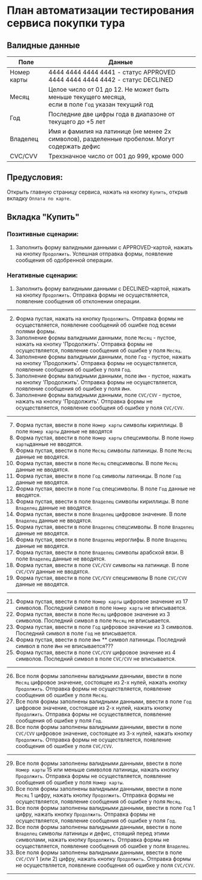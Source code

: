 
# План автоматизации тестирования сервиса покупки тура
## Валидные данные
| Поле         | Данные                                                                                                   |
|--------------|----------------------------------------------------------------------------------------------------------|
| Номер карты  | 4444 4444 4444 4441 - статус APPROVED<br/> 4444 4444 4444 4442 - статус DECLINED                         |
| Месяц        | Целое число от 01 до 12. Не может быть меньше текущего месяца,<br/> если в поле `Год` указан текущий год |
| Год          | Последние две цифры года в диапазоне от текущего до +5 лет                                               |
| Владелец     | Имя и фамилия на латинице (не менее 2х символов), разделенные пробелом. Могут содержать дефис            |
| CVC/CVV      | Трехзначное число от 001 до 999, кроме 000                                                               |

## Предусловия:
Открыть главную страницу сервиса, нажать на кнопку `Купить`, открыв вкладку `Оплата по карте`.
## Вкладка "Купить"

### Позитивные сценарии:
1. Заполнить форму валидными данными с APPROVED-картой, нажать на кнопку `Продолжить`. Успешная отправка формы, появление сообщения об одобренной операции.

### Негативные сценарии:
1. Заполнить форму валидными данными с DECLINED-картой, нажать на кнопку `Продолжить`. Отправка формы не осуществляется, появление сообщения об отклонении операции.
---
2. Форма пустая, нажать на кнопку `Продолжить`. Отправка формы не осуществляется, появление сообщений об ошибке под всеми полями формы.
3. Заполнение формы валидными данными, поле `Месяц` - пустое, нажать на кнопку 'Продолжить'. Отправка формы не осуществляется, появление сообщения об ошибке у поля `Месяц`.
4. Заполнение формы валидными данными, поле `Год` - пустое, нажать на кнопку 'Продолжить'. Отправка формы не осуществляется, появление сообщения об ошибке у поля `Год`.
5. Заполнение формы валидными данными, поле `Имя` - пустое, нажать на кнопку 'Продолжить'. Отправка формы не осуществляется, появление сообщения об ошибке у поля `Имя`.
6. Заполнение формы валидными данными, поле `CVC/CVV` - пустое, нажать на кнопку 'Продолжить'. Отправка формы не осуществляется, появление сообщеия об ошибке у поля `CVC/CVV`.
---
7. Форма пустая, ввести в поле `Номер карты` символы кириллицы. В поле `Номер карты` данные не вводятся
8. Форма пустая, ввести в поле `Номер карты` спецсимволы. В поле `Номер карты`данные не вводятся.
9. Форма пустая, ввести в поле `Месяц` символы латиницы. В поле `Месяц` данные не вводятся.
10. Форма пустая, ввести в поле `Месяц` спецсимволы. В поле `Месяц` данные не вводятся.
11. Форма пустая, ввести в поле `Год` символы латиницы. В поле `Год` данные не вводятся.
12. Форма пустая, ввести в поле `Год` спецсимволы. В поле `Год` данные не вводятся.
13. Форма пустая, ввести в поле `Владелец` символы кириллицы. В поле `Владелец` данные не вводятся.
14. Форма пустая, ввести в поле `Владелец` цифровое значение. В поле `Владелец` данные не вводятся.
15. Форма пустая, ввести в поле `Владелец` спецсимволы. В поле `Владелец` данные не вводятся.
16. Форма пустая, ввести в поле `Владелец` иероглифы. В поле `Владелец` данные не вводятся.
17. Форма пустая, ввести в поле `Владелец` символы арабской вязи. В поле `Владелец` данные не вводятся.
18. Форма пустая, ввести в поле `CVC/CVV` символы на латинице. В поле `CVC/CVV` данные не вводятся.
19. Форма пустая, ввести в поле `CVC/CVV` спецсимволы В поле `CVC/CVV` данные не вводятся.
---
21. Форма пустая, ввести в поле `Номер карты` цифровое значение из 17 символов. Последний символ в поле `Номер карты` не вписывается.
22. Форма пустая, ввести в поле `Месяц` цифровое значение из 3 символов. Последний символ в поле `Месяц` не вписывается.
23. Форма пустая, ввести в поле `Год` цифровое значение из 3 символов. Последний символ в поле `Год` не вписывается.
24. Форма пустая, ввести в поле `Имя` ** символ латиницы. Последний символ в поле `Имя` не вписывается???
25. Форма пустая, ввести в поле `CVC/CVV` цифровое значение из 4 символов. Последний символ в поле `CVC/CVV` не вписывается.
---
26. Все поля формы заполнены валидными данными, ввести в поле `Месяц` цифровое значение, состоящее из 2-х нулей, нажать кнопку `Продолжить`. Отправка формы не осуществляется, появление сообщения об ошибке у поля `Месяц`.
27. Все поля формы заполнены валидными данными, ввести в поле `Год` цифровое значение, состоящее из 2-х нулей, нажать кнопку `Продолжить`. Отправка формы не осуществляется, появление сообщения об ошибке у поля `Год`.
28. Все поля формы заполнены валидными данными, ввести в поле `CVC/CVV` цифровое значение, состоящее из 3-х нулей, нажать кнопку `Продолжить`. Отправка формы не осуществляется, появление сообщения об ошибке у поля `CVC/CVV`.
---
29. Все поля формы заполнены валидными данными, ввести в поле `Номер карты` 15 или меньше символов латиницы, нажать кнопку `Продолжить`. Отправка формы не осуществляется, появление сообщения об ошибке у поля `Номер карты`.
30. Все поля формы заполнены валидными данными, ввести в поле `Месяц` 1 цифру, нажать кнопку `Продолжить`. Отправка формы не осуществляется, появление сообщения об ошибке у поля `Месяц`.
31. Все поля формы заполнены валидными данными, ввести в поле `Год` 1 цифру, нажать кнопку `Продолжить`. Отправка формы не осуществляется, появление сообщения об ошибке у поля `Год`.
36. Все поля формы заполнены валидными данными, ввести в поле `Владелец` символы латиницы и дефис, стоящий перед этими символами, нажать кнопку `Продолжить`. Отправка формы не осуществляется, появление сообщения об ошибке у поля `Владелец`.
37. Все поля формы заполнены валидными данными, ввести в поле `CVC/CVV` 1 (или 2) цифру, нажать кнопку `Продолжить`. Отправка формы не осуществляется, появление сообщения об ошибке у поля `CVC/CVV`.
---




